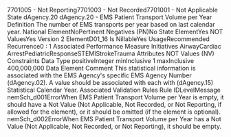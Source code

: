 

7701005 - Not Reporting7701003 - Not Recorded7701001 - Not Applicable
State
dAgency.20
dAgency.20 - EMS Patient Transport Volume per Year
Definition
The number of EMS transports per year based on last calendar year.
National ElementNoPertinent Negatives (PN)No
State ElementYes
NOT ValuesYes
Version 2 ElementD01_16
Is NillableYes
UsageRecommended
Recurrence0 : 1
Associated Performance Measure Initiatives
AirwayCardiac ArrestPediatricResponseSTEMIStrokeTrauma
Attributes
NOT Values (NV)
Constraints
Data Type
positiveInteger
minInclusive
1
maxInclusive
400,000,000
Data Element Comment
This statistical information is associated with the EMS Agency's specific EMS Agency Number (dAgency.02). A value should
be associated with each with (dAgency.15) Statistical Calendar Year.
Associated Validation Rules
Rule IDLevelMessage
nemSch_d001ErrorWhen EMS Patient Transport Volume per Year is empty, it should have a Not Value (Not
Applicable, Not Recorded, or Not Reporting, if allowed for the element), or it should be omitted (if
the element is optional).
nemSch_d002ErrorWhen EMS Patient Transport Volume per Year has a Not Value (Not Applicable, Not Recorded,
or Not Reporting), it should be empty.